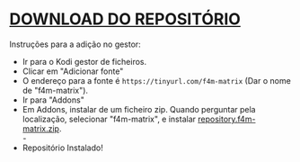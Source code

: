 # <a href="repository.f4m-matrix.zip">DOWNLOAD DO REPOSITÓRIO</a>

Instruções para a adição no gestor:


<p align="left">
  <ul>
    <li>Ir para o Kodi gestor de ficheiros.</li>
    <li>Clicar em "Adicionar fonte"</li>
    <li>O endereço para a fonte é <code>https://tinyurl.com/f4m-matrix</code> (Dar o nome de "f4m-matrix").</li>
    <li>Ir para "Addons"</li>
    <li>Em Addons, instalar de um ficheiro zip. Quando perguntar pela localização, selecionar "f4m-matrix", e instalar <a href="repository.f4m-matrix.zip">repository.f4m-matrix.zip</a>.</li>
    -
    <li>Repositório Instalado!</li>
    
</ul>

                                      
                                       

</p>

